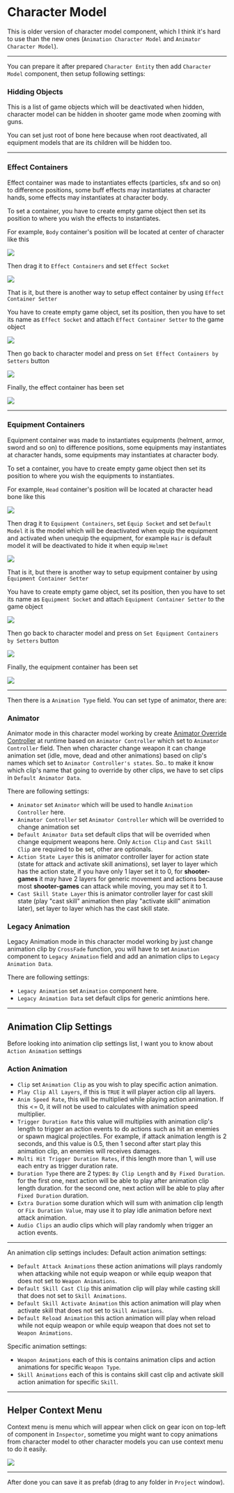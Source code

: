 # Character Model

This is older version of character model component, which I think it's hard to use than the new ones (`Animation Character Model` and `Animator Character Model`).

* * *

You can prepare it after prepared `Character Entity` then add `Character Model` component, then setup following settings:

### Hidding Objects

This is a list of game objects which will be deactivated when hidden, character model can be hidden in shooter game mode when zooming with guns.

You can set just root of bone here because when root deactivated, all equipment models that are its children will be hidden too.

* * *

### Effect Containers

Effect container was made to instantiates effects (particles, sfx and so on) to difference positions, some buff effects may instantiates at character hands, some effects may instantiates at character body.

To set a container, you have to create empty game object then set its position to where you wish the effects to instantiates.

For example, `Body` container's position will be located at center of character like this

![](../images/105/1.png)

Then drag it to `Effect Containers` and set `Effect Socket`

![](../images/105/2.png)

That is it, but there is another way to setup effect container by using `Effect Container Setter`

You have to create empty game object, set its position, then you have to set its name as `Effect Socket` and attach `Effect Container Setter` to the game object

![](../images/105/3.png)

Then go back to character model and press on `Set Effect Containers by Setters` button

![](../images/105/4.png)

Finally, the effect container has been set

![](../images/105/5.png)

* * *

### Equipment Containers

Equipment container was made to instantiates equipments (helment, armor, sword and so on) to difference positions, some equipments may instantiates at character hands, some equipments may instantiates at character body.

To set a container, you have to create empty game object then set its position to where you wish the equipments to instantiates.

For example, `Head` container's position will be located at character head bone like this

![](../images/105/6.png)

Then drag it to `Equipment Containers`, set `Equip Socket` and set `Default Model` it is the model which will be deactivated when equip the equipment and activated when unequip the equipment, for example `Hair` is default model it will be deactivated to hide it when equip `Helmet`

![](../images/105/7.png)

That is it, but there is another way to setup equipment container by using `Equipment Container Setter`

You have to create empty game object, set its position, then you have to set its name as `Equipment Socket` and attach `Equipment Container Setter` to the game object

![](../images/105/8.png)

Then go back to character model and press on `Set Equipment Containers by Setters` button

![](../images/105/9.png)

Finally, the equipment container has been set

![](../images/105/10.png)
* * *

Then there is a `Animation Type` field. You can set type of animator, there are:

### Animator

Animator mode in this character model working by create [Animator Override Controller](https://docs.unity3d.com/Manual/AnimatorOverrideController.html) at runtime based on `Animator Controller` which set to `Animator Controller` field. Then when character change weapon it can change animation set (idle, move, dead and other animations) based on clip's names which set to `Animator Controller's states`. So.. to make it know which clip's name that going to override by other clips, we have to set clips in `Default Animator Data`.

There are following settings:

*   `Animator` set `Animator` which will be used to handle `Animation Controller` here.
*   `Animator Controller` set `Animator Controller` which will be overrided to change animation set
*   `Default Animator Data` set default clips that will be overrided when change equipment weapons here. Only `Action Clip` and `Cast Skill Clip` are required to be set, other are optionals.
*   `Action State Layer` this is animator controller layer for action state (state for attack and activate skill animations), set layer to layer which has the action state, if you have only 1 layer set it to 0, for **shooter-games** it may have 2 layers for generic movement and actions because most **shooter-games** can attack while moving, you may set it to 1.
*   `Cast Skill State Layer` this is animator controller layer for cast skill state (play "cast skill" animation then play "activate skill" animation later), set layer to layer which has the cast skill state.

### Legacy Animation

Legacy Animation mode in this character model working by just change animation clip by `CrossFade` function, you will have to set `Animation` component to `Legacy Animation` field and add an animation clips to `Legacy Animation Data`.

There are following settings:

*   `Legacy Animation` set `Animation` component here.
*   `Legacy Animation Data` set default clips for generic animtions here.

* * *

## Animation Clip Settings

Before looking into animation clip settings list, I want you to know about `Action Animation` settings

### Action Animation

*   `Clip` set `Animation Clip` as you wish to play specific action animation.
*   `Play Clip All Layers`,  if this is `TRUE` it will player action clip all layers.
*   `Anim Speed Rate`, this will be multiplied while playing action animation. If this <= 0, it will not be used to calculates with animation speed multiplier.
*   `Trigger Duration Rate` this value will multiplies with animation clip's length to trigger an action events to do actions such as hit an enemies or spawn magical projectiles. For example, if attack animation length is 2 seconds, and this value is 0.5, then 1 second after start play this animation clip, an enemies will receives damages.
*   `Multi Hit Trigger Duration Rates`, if this length more than 1, will use each entry as trigger duration rate.
*   `Duration Type` there are 2 types: `By Clip Length` and `By Fixed Duration`. for the first one, next action will be able to play after animation clip length duration. for the second one, next action will be able to play after `Fixed Duration` duration.
*   `Extra Duration` some duration which will sum with animation clip length or `Fix Duration Value`, may use it to play idle animation before next attack animation.
*   `Audio Clips` an audio clips which will play randomly when trigger an action events.
* * *

An animation clip settings includes:
Default action animation settings:

*   `Default Attack Animations` these action animations will plays randomly when attacking while not equip weapon or while equip weapon that does not set to `Weapon Animations`.
*   `Default Skill Cast Clip` this animation clip will play while casting skill that does not set to `Skill Animations`.
*   `Default Skill Activate Animation` this action animation will play when activate skill that does not set to `Skill Animations`.
*   `Default Reload Animation` this action animation will play when reload while not equip weapon or while equip weapon that does not set to `Weapon Animations`.

Specific animation settings:

*   `Weapon Animations` each of this is contains animation clips and action animations for specific `Weapon Type`.
*   `Skill Animations` each of this is contains skill cast clip and activate skill action animation for specific `Skill`.

* * *

## Helper Context Menu

Context menu is menu which will appear when click on gear icon on top-left of component  in `Inspector`, sometime you might want to copy animations from character model to other character models you can use context menu to do it easily.

![](../images/105/11.png)
* * *

After done you can save it as prefab (drag to any folder in `Project` window).
